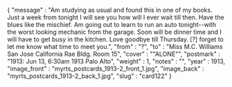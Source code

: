 {
  "message" : "Am studying as usual and found this in one of my books. Just a week from tonight I will see you how will I ever wait till then. Have the blues like the mischief. Am going out to learn to run an auto tonight--with the worst looking mechanic from the garage. Soon will be dinner time and I will have to get busy in the kitchen. Love goodbye till Thursday. [?] forget to let me know what time to meet you.",
  "from" : "?",
  "to" : "Miss M.C. Williams San Jose California Rae Bldg. Room 15",
  "cover" : "\"ALONE\"",
  "postmark" : "1913: Jun 13, 6:30am 1913 Palo Alto",
  "weight" : 1,
  "notes" : "",
  "year" : 1913,
  "image_front" : "myrts_postcards_1913-2_front_1.jpg",
  "image_back" : "myrts_postcards_1913-2_back_1.jpg",
  "slug" : "card122"
}

